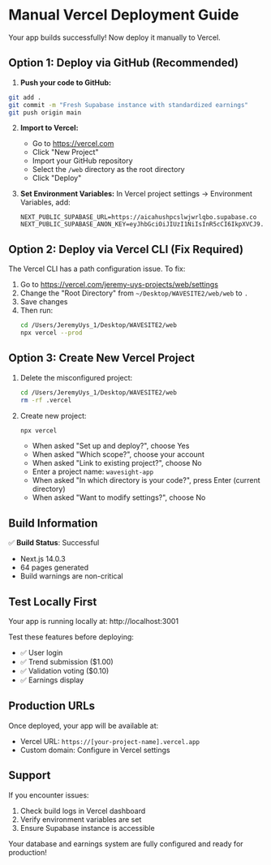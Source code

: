 # Manual Vercel Deployment Guide

Your app builds successfully! Now deploy it manually to Vercel.

## Option 1: Deploy via GitHub (Recommended)

1. **Push your code to GitHub:**
```bash
git add .
git commit -m "Fresh Supabase instance with standardized earnings"
git push origin main
```

2. **Import to Vercel:**
   - Go to https://vercel.com
   - Click "New Project"
   - Import your GitHub repository
   - Select the `/web` directory as the root directory
   - Click "Deploy"

3. **Set Environment Variables:**
   In Vercel project settings → Environment Variables, add:
   ```
   NEXT_PUBLIC_SUPABASE_URL=https://aicahushpcslwjwrlqbo.supabase.co
   NEXT_PUBLIC_SUPABASE_ANON_KEY=eyJhbGciOiJIUzI1NiIsInR5cCI6IkpXVCJ9.eyJpc3MiOiJzdXBhYmFzZSIsInJlZiI6ImFpY2FodXNocGNzbHdqd3JscWJvIiwicm9sZSI6ImFub24iLCJpYXQiOjE3NTQ4ODc1NTQsImV4cCI6MjA3MDQ2MzU1NH0.rLPnouZXA1ejWG0tuurIb5sgo5CCHe15M4knaANrR2w
   ```

## Option 2: Deploy via Vercel CLI (Fix Required)

The Vercel CLI has a path configuration issue. To fix:

1. Go to https://vercel.com/jeremy-uys-projects/web/settings
2. Change the "Root Directory" from `~/Desktop/WAVESITE2/web/web` to `.`
3. Save changes
4. Then run:
   ```bash
   cd /Users/JeremyUys_1/Desktop/WAVESITE2/web
   npx vercel --prod
   ```

## Option 3: Create New Vercel Project

1. Delete the misconfigured project:
   ```bash
   cd /Users/JeremyUys_1/Desktop/WAVESITE2/web
   rm -rf .vercel
   ```

2. Create new project:
   ```bash
   npx vercel
   ```
   - When asked "Set up and deploy?", choose Yes
   - When asked "Which scope?", choose your account
   - When asked "Link to existing project?", choose No
   - Enter a project name: `wavesight-app`
   - When asked "In which directory is your code?", press Enter (current directory)
   - When asked "Want to modify settings?", choose No

## Build Information

✅ **Build Status**: Successful
- Next.js 14.0.3
- 64 pages generated
- Build warnings are non-critical

## Test Locally First

Your app is running locally at: http://localhost:3001

Test these features before deploying:
- ✅ User login
- ✅ Trend submission ($1.00)
- ✅ Validation voting ($0.10)
- ✅ Earnings display

## Production URLs

Once deployed, your app will be available at:
- Vercel URL: `https://[your-project-name].vercel.app`
- Custom domain: Configure in Vercel settings

## Support

If you encounter issues:
1. Check build logs in Vercel dashboard
2. Verify environment variables are set
3. Ensure Supabase instance is accessible

Your database and earnings system are fully configured and ready for production!